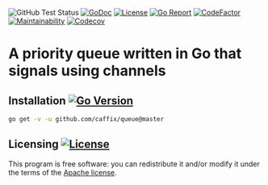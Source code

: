 ![GitHub Test Status](https://github.com/caffix/queue/workflows/tests/badge.svg)
[![GoDoc](https://img.shields.io/static/v1?label=godoc&message=reference&color=blue)](https://pkg.go.dev/github.com/caffix/queue?tab=overview)
[![License](https://img.shields.io/github/license/caffix/queue)](https://www.apache.org/licenses/LICENSE-2.0)
[![Go Report](https://goreportcard.com/badge/github.com/caffix/queue)](https://goreportcard.com/report/github.com/caffix/queue)
[![CodeFactor](https://www.codefactor.io/repository/github/caffix/queue/badge)](https://www.codefactor.io/repository/github/caffix/queue)
[![Maintainability](https://api.codeclimate.com/v1/badges/c7b6287b1861d640f1ed/maintainability)](https://codeclimate.com/github/caffix/queue/maintainability)
[![Codecov](https://codecov.io/gh/caffix/queue/branch/master/graph/badge.svg)](https://codecov.io/gh/caffix/queue)

# A priority queue written in Go that signals using channels

## Installation [![Go Version](https://img.shields.io/github/go-mod/go-version/caffix/queue)](https://golang.org/dl/)

```bash
go get -v -u github.com/caffix/queue@master
```

## Licensing [![License](https://img.shields.io/github/license/caffix/queue)](https://www.apache.org/licenses/LICENSE-2.0)

This program is free software: you can redistribute it and/or modify it under the terms of the [Apache license](LICENSE).
